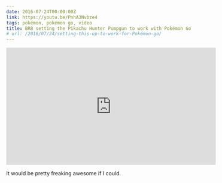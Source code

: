 ```yaml
---
date: 2016-07-24T00:00:00Z
link: https://youtu.be/PnhA3Nvbze4
tags: pokémon, pokémon go, video
title: BRB setting the Pikachu Hunter Pumpgun to work with Pokémon Go
# url: /2016/07/24/setting-this-up-to-work-for-Pokémon-go/
---
```


<div class="video">

<iframe width="560" height="315" src="https://www.youtube.com/embed/PnhA3Nvbze4" frameborder="0" allowfullscreen></iframe>

</div>

It would be pretty freaking awesome if I could.